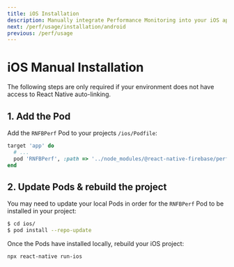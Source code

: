 ```yaml
---
title: iOS Installation
description: Manually integrate Performance Monitoring into your iOS application.
next: /perf/usage/installation/android
previous: /perf/usage
---
```


# iOS Manual Installation

The following steps are only required if your environment does not have access to React Native
auto-linking.

## 1. Add the Pod

Add the `RNFBPerf` Pod to your projects `/ios/Podfile`:

```ruby
target 'app' do
  # ...
  pod 'RNFBPerf', :path => '../node_modules/@react-native-firebase/perf'
end
```

## 2. Update Pods & rebuild the project

You may need to update your local Pods in order for the `RNFBPerf` Pod to be installed in your project:

```bash
$ cd ios/
$ pod install --repo-update
```

Once the Pods have installed locally, rebuild your iOS project:

```bash
npx react-native run-ios
```

